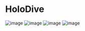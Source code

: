 # HoloDive
![image](https://user-images.githubusercontent.com/88719692/209457266-15a1a788-0d55-4e66-9c2b-65b77364e8b5.png)
![image](https://user-images.githubusercontent.com/88719692/209457307-a197d6b5-7b75-48ee-b666-dfef11d65caf.png)
![image](https://user-images.githubusercontent.com/88719692/209457313-02c68882-2ae2-4044-80b3-5833418eb4b5.png)
![image](https://user-images.githubusercontent.com/88719692/209457316-43be0b64-7731-4a16-b70d-87dec4f0d890.png)
